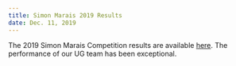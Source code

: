 ```yaml
---
title: Simon Marais 2019 Results
date: Dec. 11, 2019
---
```


The 2019 Simon Marais Competition results are available [here](https://www.simonmarais.org/20192.html). The performance of our UG team has been exceptional. 
